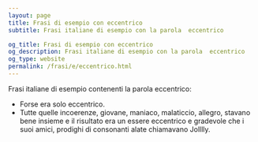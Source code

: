 ```yaml
---
layout: page
title: Frasi di esempio con eccentrico 
subtitle: Frasi italiane di esempio con la parola  eccentrico

og_title: Frasi di esempio con eccentrico 
og_description: Frasi italiane di esempio con la parola  eccentrico
og_type: website
permalink: /frasi/e/eccentrico.html
---
```


Frasi italiane di esempio contenenti la parola eccentrico:


- Forse era solo eccentrico.
- Tutte quelle incoerenze, giovane, maniaco, malaticcio, allegro, stavano bene insieme e il risultato era un essere eccentrico e gradevole che i suoi amici, prodighi di consonanti alate chiamavano Jolllly.
